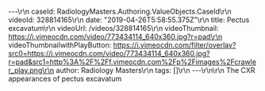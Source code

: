 ---\r\n
                caseId: RadiologyMasters.Authoring.ValueObjects.CaseId\r\n
                videoId: 328814165\r\n
                date: "2019-04-26T5:58:55.375Z"\r\n
                title: Pectus excavatum\r\n
                videoUrl: /videos/328814165\r\n
                videoThumbnail: https://i.vimeocdn.com/video/773434114_640x360.jpg?r=pad\r\n
                videoThumbnailwithPlayButton: https://i.vimeocdn.com/filter/overlay?src0=https://i.vimeocdn.com/video/773434114_640x360.jpg?r=pad&src1=http%3A%2F%2Ff.vimeocdn.com%2Fp%2Fimages%2Fcrawler_play.png\r\n
                author: Radiology Masters\r\n
                tags: []\r\n
                ---\r\n\r\n
                The CXR appearances of pectus excavatum